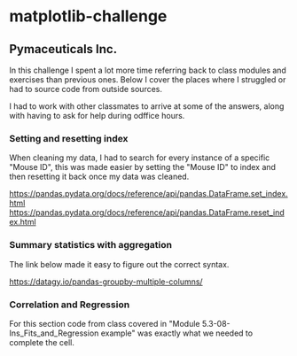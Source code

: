 # matplotlib-challenge
## Pymaceuticals Inc.

In this challenge I spent a lot more time referring back to class modules and exercises than previous ones.
Below I cover the places where I struggled or had to source code from outside sources.

I had to work with other classmates to arrive at some of the answers, along with having to ask for help during 
odffice hours.

### Setting and resetting index

When cleaning my data, I had to search for every instance of a specific "Mouse ID", this was made easier by setting the "Mouse ID"
to index and then resetting it back once my data was cleaned.

https://pandas.pydata.org/docs/reference/api/pandas.DataFrame.set_index.html
https://pandas.pydata.org/docs/reference/api/pandas.DataFrame.reset_index.html

### Summary statistics with aggregation

The link below made it easy to figure out the correct syntax.

https://datagy.io/pandas-groupby-multiple-columns/

### Correlation and Regression

For this section code from class covered in "Module 5.3-08-Ins_Fits_and_Regression example" was exactly what we needed to complete the cell.

